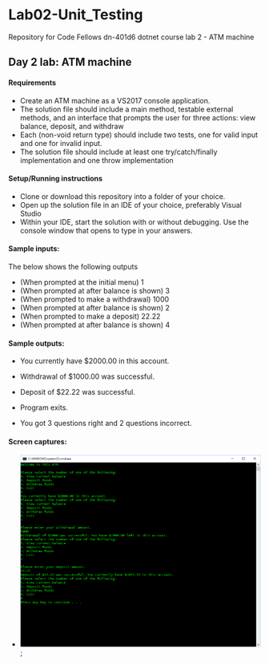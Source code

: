 # Lab02-Unit_Testing
Repository for Code Fellows dn-401d6 dotnet course lab 2 - ATM machine

## Day 2 lab: ATM machine

#### Requirements
- Create an ATM machine as a VS2017 console application.
- The solution file should include a main method, testable external methods, and an interface that prompts the user for three actions: view balance, deposit, and withdraw
- Each (non-void return type) should include two tests, one for valid input and one for invalid input.
- The solution file should include at least one try/catch/finally implementation and one throw implementation

#### Setup/Running instructions
- Clone or download this repository into a folder of your choice.
- Open up the solution file in an IDE of your choice, preferably Visual Studio
- Within your IDE, start the solution with or without debugging. Use the console window that opens to type in your answers.

#### Sample inputs:
The below shows the following outputs
- (When prompted at the initial menu) 1
- (When prompted at after balance is shown) 3
- (When prompted to make a withdrawal) 1000
- (When prompted at after balance is shown) 2
- (When prompted to make a deposit) 22.22
- (When prompted at after balance is shown) 4

#### Sample outputs:
- You currently have $2000.00 in this account.
- Withdrawal of $1000.00 was successful.
- Deposit of $22.22 was successful.
- Program exits.

- You got 3 questions right and 2 questions incorrect.

#### Screen captures:
- ![Picture of sample inputs and outputs](https://github.com/Dervival/Lab02-Unit_Testing/blob/master/Sample.PNG);

